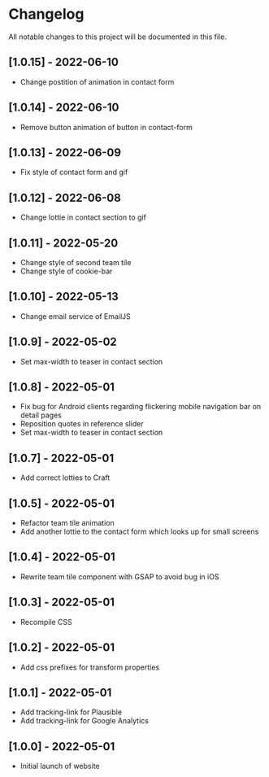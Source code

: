 # Changelog
All notable changes to this project will be documented in this file.


## [1.0.15] - 2022-06-10
- Change postition of animation in contact form

## [1.0.14] - 2022-06-10
- Remove button animation of button in contact-form

## [1.0.13] - 2022-06-09
- Fix style of contact form and gif
	
## [1.0.12] - 2022-06-08
- Change lottie in contact section to gif
	
## [1.0.11] - 2022-05-20
- Change style of second team tile
- Change style of cookie-bar

## [1.0.10] - 2022-05-13
- Change email service of EmailJS

## [1.0.9] - 2022-05-02
- Set max-width to teaser in contact section

## [1.0.8] - 2022-05-01
- Fix bug for Android clients regarding flickering mobile navigation bar on detail pages
- Reposition quotes in reference slider
- Set max-width to teaser in contact section

## [1.0.7] - 2022-05-01
- Add correct lotties to Craft

## [1.0.5] - 2022-05-01
- Refactor team tile animation 
- Add another lottie to the contact form which looks up for small screens

## [1.0.4] - 2022-05-01
- Rewrite team tile component with GSAP to avoid bug in iOS 

## [1.0.3] - 2022-05-01
- Recompile CSS

## [1.0.2] - 2022-05-01
- Add css prefixes for transform properties

## [1.0.1] - 2022-05-01
- Add tracking-link for Plausible
- Add tracking-link for Google Analytics

## [1.0.0] - 2022-05-01
- Initial launch of website
